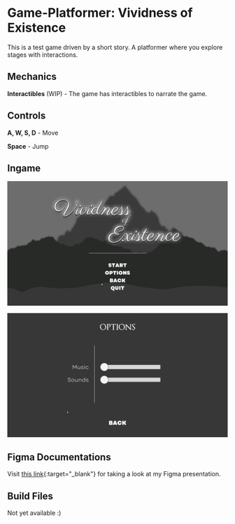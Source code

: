 # Game-Platformer: Vividness of Existence
This is a test game driven by a short story. A platformer where you explore stages with interactions.

## Mechanics
**Interactibles** (WIP) - The game has interactibles to narrate the game.

## Controls
**A, W, S, D** - Move

**Space** - Jump

## Ingame
![Image](https://github.com/PsychoLucidia/Game-Platformer/blob/main/readme%20Files/Screenshot%202023-11-03%20231657.png)

![Image](https://github.com/PsychoLucidia/Game-Platformer/blob/main/readme%20Files/Screenshot%202023-11-03%20231505.png)

## Figma Documentations
Visit [this link](https://www.figma.com/file/QfSoZrHhpjoq08adYhXI3p/Game-Design?type=design&node-id=0%3A1&mode=design&t=gfnKcFCG7DMsFWqm-1){:target="_blank"} for taking a look at my Figma presentation.

## Build Files
Not yet available :)
